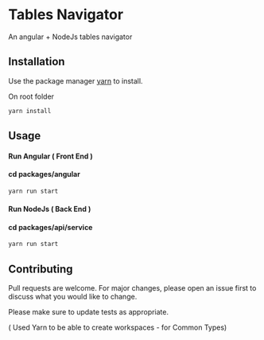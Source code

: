 # Tables Navigator

An angular + NodeJs tables navigator 

## Installation

Use the package manager [yarn](https://yarnpkg.com/) to install.

On root folder
```bash
yarn install
```

## Usage
#### Run Angular ( Front End )
#### cd packages/angular
```javascript
yarn run start
```

#### Run NodeJs ( Back End )
#### cd packages/api/service
```javascript
yarn run start
```

## Contributing

Pull requests are welcome. For major changes, please open an issue first
to discuss what you would like to change.

Please make sure to update tests as appropriate.

( Used Yarn to be able to create workspaces - for Common Types)
